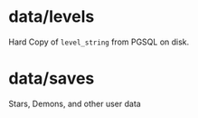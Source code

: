 # data/levels

Hard Copy of `level_string` from PGSQL on disk.

# data/saves

Stars, Demons, and other user data